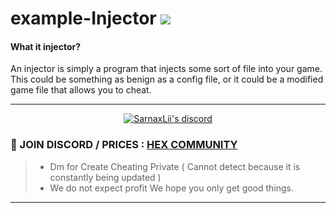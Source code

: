 # example-Injector   [![](https://www.codefactor.io/repository/github/rutkuli/example-injector/badge)](https://www.codefactor.io/repository/github/rutkuli/example-injector)


#### What it injector?
 An injector is simply a program that injects some sort of file into your game. This could be something as benign as a config file, or it could be a modified game file that allows you to cheat.

***
  <p align="center">
    <a href="https://discord.com/users/943374631644045363">
        <img title="Sarnax discord" alt="SarnaxLii's discord" src="https://discord.c99.nl/widget/theme-3/943374631644045363.png"/>
    </a>
</p>


### 💬 JOIN DISCORD / PRICES : [HEX COMMUNITY](https://discord.gg/v2sGDG5RcF)
> - Dm for Create Cheating Private ( Cannot detect because it is constantly being updated )
> - We do not expect profit We hope you only get good things.
***
